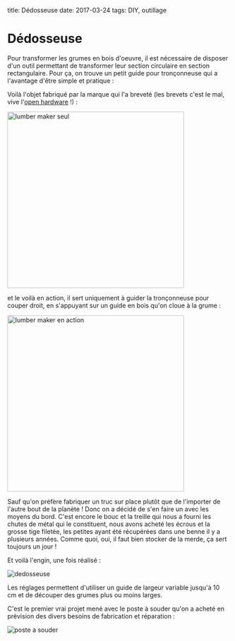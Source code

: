 title: Dédosseuse
date: 2017-03-24
tags: DIY, outillage

# Dédosseuse

Pour transformer les grumes en bois d'oeuvre, il est nécessaire de disposer d'un outil permettant de transformer leur section circulaire en section rectangulaire. Pour ça, on trouve un petit guide pour tronçonneuse qui a l'avantage d'être simple et pratique :

Voilà l'objet fabriqué par la marque qui l'a breveté (les brevets c'est le mal, vive l'[open hardware](https://fr.wikipedia.org/wiki/Matériel_libre) !) :

<img src="images/divers/lumber_maker_seul.jpg" alt="lumber maker seul" style="width:400px"/>

et le voilà en action, il sert uniquement à guider la tronçonneuse pour couper droit, en s'appuyant sur un guide en bois qu'on cloue à la grume :

<img src="images/divers/lumber_maker_action.jpg" alt="lumber maker en action" style="width:400px"/>

Sauf qu'on préfère fabriquer un truc sur place plutôt que de l'importer de l'autre bout de la planète ! Donc on a décidé de s'en faire un avec les moyens du bord. C'est encore le bouc et la treille qui nous a fourni les chutes de métal qui le constituent, nous avons acheté les écrous et la grosse tige filetée, les petites ayant été récupérées dans une benne il y a plusieurs années. Comme quoi, oui, il faut bien stocker de la merde, ça sert toujours un jour !

Et voilà l'engin, une fois réalisé :

<img src="images/divers/dedosseuse.jpg" alt="dedosseuse"/>

Les réglages permettent d'utiliser un guide de largeur variable jusqu'à 10 cm et de découper des grumes plus ou moins larges.

C'est le premier vrai projet mené avec le poste à souder qu'on a acheté en prévision des divers besoins de fabrication et réparation :

<img src="images/divers/poste_a_souder.JPG" alt="poste a souder"/>
